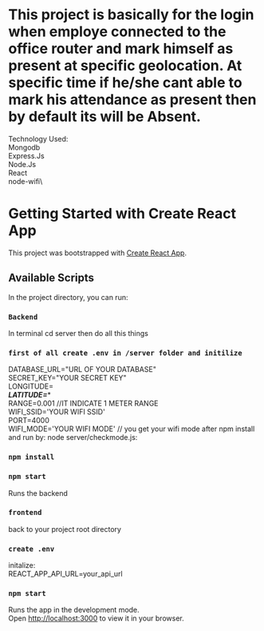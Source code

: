 # This project is basically for the login when employe connected to the office router and mark himself as present at specific geolocation. At specific time if he/she cant able to mark his attendance as present then by default its will be Absent.

Technology Used:\
Mongodb\
Express.Js\
Node.Js\
React\
node-wifi\

# Getting Started with Create React App

This project was bootstrapped with [Create React App](https://github.com/facebook/create-react-app).

## Available Scripts

In the project directory, you can run:

### `Backend`
In terminal cd server then do all this things
### `first of all create .env in /server folder and initilize`
DATABASE_URL="URL OF YOUR DATABASE"\
SECRET_KEY="YOUR SECRET KEY"\
LONGITUDE=*****\
LATITUDE=******\
RANGE=0.001  //IT INDICATE 1 METER RANGE\
WIFI_SSID='YOUR WIFI SSID'\
PORT=4000\
WIFI_MODE='YOUR WIFI MODE'  // you get your wifi mode after npm install and run  by: node server/checkmode.js:



### `npm install`

### `npm start`
Runs the backend



### `frontend`
back to your project root directory
### `create .env`
initalize:\
REACT_APP_API_URL=your_api_url

### `npm start`
Runs the app in the development mode.\
Open [http://localhost:3000](http://localhost:3000) to view it in your browser.

